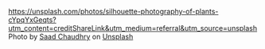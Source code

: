https://unsplash.com/photos/silhouette-photography-of-plants-cYpqYxGeqts?utm_content=creditShareLink&utm_medium=referral&utm_source=unsplash
Photo by <a href="https://unsplash.com/@saadchdhry?utm_content=creditCopyText&utm_medium=referral&utm_source=unsplash">Saad Chaudhry</a> on <a href="https://unsplash.com/photos/silhouette-photography-of-plants-cYpqYxGeqts?utm_content=creditCopyText&utm_medium=referral&utm_source=unsplash">Unsplash</a>
      